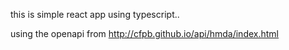 this is simple react app using typescript.. 

using the openapi from http://cfpb.github.io/api/hmda/index.html

